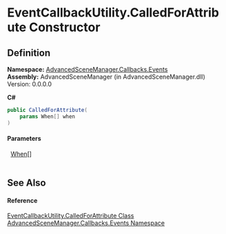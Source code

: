 # EventCallbackUtility.CalledForAttribute Constructor




## Definition
**Namespace:** <a href="N_AdvancedSceneManager_Callbacks_Events">AdvancedSceneManager.Callbacks.Events</a>  
**Assembly:** AdvancedSceneManager (in AdvancedSceneManager.dll) Version: 0.0.0.0

**C#**
``` C#
public CalledForAttribute(
	params When[] when
)
```



#### Parameters
<dl><dt>  <a href="T_AdvancedSceneManager_Core_Callbacks_When">When</a>[]</dt><dd> </dd></dl>

## See Also


#### Reference
<a href="T_AdvancedSceneManager_Callbacks_Events_EventCallbackUtility_CalledForAttribute">EventCallbackUtility.CalledForAttribute Class</a>  
<a href="N_AdvancedSceneManager_Callbacks_Events">AdvancedSceneManager.Callbacks.Events Namespace</a>  
